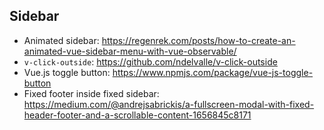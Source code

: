 ## Sidebar
- Animated sidebar: https://regenrek.com/posts/how-to-create-an-animated-vue-sidebar-menu-with-vue-observable/
- `v-click-outside`: https://github.com/ndelvalle/v-click-outside
- Vue.js toggle button: https://www.npmjs.com/package/vue-js-toggle-button
- Fixed footer inside fixed sidebar: https://medium.com/@andrejsabrickis/a-fullscreen-modal-with-fixed-header-footer-and-a-scrollable-content-1656845c8171
